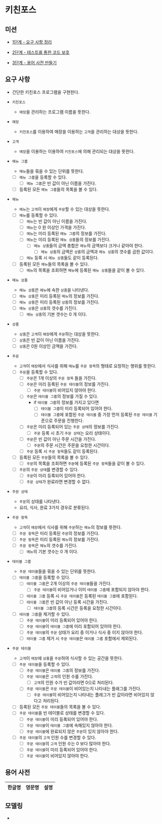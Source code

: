 # 키친포스

## 미션
- [1단계 - 요구 사항 정리](./docs/step1.md)

- [2단계 - 테스트를 통한 코드 보호](./docs/step2.md)

- [3단계 - 용어 사전 만들기](./docs/step3.md) 

## 요구 사항

- 간단한 키친포스 프로그램을 구현한다.

- `키친포스`
    - `매장`을 관리하는 프로그램 이름을 뜻한다.  

- `매장`
    - `키친포스`를 이용하여 매장을 이용하는 `고객`을 관리하는 대상을 뜻한다.

- `고객`
    - `매장`을 이용하는 이용하여 `키친포스`에 의해 관리되는 대상을 뜻한다. 

- `메뉴 그룹`
    - `메뉴`들을 묶을 수 있는 단위를 뜻한다.
    - [ ] `메뉴 그룹`을 등록할 수 있다.
        - [ ] `메뉴 그룹`은 빈 값이 아닌 이름을 가진다.
    - [ ] 등록된 모든 `메뉴 그룹`들의 목록을 볼 수 있다. 
    
- `메뉴`
    - `메뉴`는 `고객`이 `매장`에게 `주문`할 수 있는 대상을 뜻한다.
    - [ ] `메뉴`를 등록할 수 있다.
        - [ ] `메뉴`는 빈 값이 아닌 이름을 가진다.
        - [ ] `메뉴`는 0 원 이상인 가격을 가진다.
        - [ ] `메뉴`는 미리 등록된 `메뉴 그룹`의 정보를 가진다.
        - [ ] `메뉴`는 미리 등록된 `메뉴 상품`들의 정보를 가진다.
            - [ ] `메뉴 상품`들의 금액 총합은 `메뉴`의 금액보다 크거나 같아야 한다. 
                - [ ] `메뉴 상품`의 금액은 `상품`의 금액과 `메뉴 상품`의 갯수를 곱한 값이다.
        - [ ] `메뉴` 등록 시 `메뉴 상품`들도 같이 등록된다.
    - [ ] 등록된 모든 `메뉴`들의 목록을 볼 수 있다.
        - [ ] `메뉴`의 목록을 조회하면 `메뉴`에 등록된 `메뉴 상품`들을 같이 볼 수 있다.
          
- `메뉴 상품`
    - `메뉴 상품`은 `메뉴`에 속한 `상품`을 나타낸다.
    - [ ] `메뉴 상품`은 미리 등록된 `메뉴`의 정보를 가진다.
    - [ ] `메뉴 상품`은 미리 등록된 `상품`의 정보를 가진다.
    - [ ] `메뉴 상품`은 `상품`의 갯수를 가진다.
        - [ ] `메뉴 상품`의 기본 갯수는 0 개 이다.
    
- `상품`
    - `상품`은 `고객`이 `매장`에게 `주문`하는 대상을 뜻한다.
    - [ ] `상품`은 빈 값이 아닌 이름을 가진다.
    - [ ] `상품`은 0원 이상인 금액을 가진다.
    
- `주문`
    - `고객`이 `매장`에서 식사를 위해 `메뉴`를 `주문 항목`의 형태로 요청하는 행위를 뜻한다.
    - [ ] `주문`을 등록할 수 있다.
        - [ ] `주문`은 1개 이상의 `주문 항목` 들을 가진다.
        - [ ] `주문`은 미리 등록된 `주문 테이블`의 정보를 가진다.
            - [ ] `주문 테이블`이 비어있지 않아야 한다.
        - [ ] `주문`은 `테이블 그룹`의 정보를 가질 수 있다.
            - if `테이블 그룹`의 정보를 가지고 있다면
                - [ ] `테이블 그룹`이 미리 등록되어 있어야 한다.
                - [ ] `테이블 그룹`에 포함된 `주문 테이블` 중 가장 먼저 등록된 `주문 테이블` 기준으로 주문을 진행한다.
        - [ ] `주문`은 미리 등록되어 있는 `주문 상태`의 정보를 가진다.
            - [ ] `주문` 등록 시 초기 `주문 상태`는 요리 상태이다.
        - [ ] `주문`은 빈 값이 아닌 주문 시간을 가진다.
            - [ ] `주문`의 주문 시간은 주문을 요청한 시간이다.
        - [ ] `주문` 등록 시 `주문 항목`들도 같이 등록된다.
    - [ ] 등록된 모든 `주문`들의 목록을 볼 수 있다.
        - [ ] `주문`의 목록을 조회하면 `주문`에 등록된 `주문 항목`들을 같이 볼 수 있다.
    - [ ] `주문`의 `주문 상태`를 변경할 수 있다.
        - [ ] `주문`이 미리 등록되어 있어야 한다.
        - [ ] `주문 상태`가 완료라면 변경할 수 없다.

- `주문 상태`
    - `주문`의 상태를 나타낸다.
    - 요리, 식사, 완료 3가지 경우로 분류된다.

- `주문 항목`
    - `고객`이 `매장`에서 식사를 위해 `주문`하는 `메뉴`의 정보를 뜻한다.
    - [ ] `주문 항목`은 미리 등록된 `주문`의 정보를 가진다.
    - [ ] `주문 항목`은 미리 등록된 `메뉴`의 정보를 가진다.
    - [ ] `주문 항목`은 `메뉴`의 갯수를 가진다.
        - [ ] `메뉴`의 기본 갯수는 0 개 이다.

- `테이블 그룹`
    - `주문 테이블`들을 묶을 수 있는 단위를 뜻한다.
    - [ ] `테이블 그룹`을 등록할 수 있다.
        - [ ] `테이블 그룹`은 2개 이상의 `주문 테이블`들을 가진다.
            - [ ] `주문 테이블`이 비어있거나 이미 `테이블 그룹`에 포함되지 않아야 한다.
        - [ ] `테이블 그룹` 등록 시 `주문 테이블`은 등록된 `테이블 그룹`에 포함된다.
        - [ ] `테이블 그룹`은 빈 값이 아닌 등록 시간을 가진다.
            - [ ] `테이블 그룹`의 등록 시간은 등록을 요청한 시간이다.
    - [ ] `테이블 그룹`을 제거할 수 있다.
        - [ ] `주문 테이블`이 미리 등록되어 있어야 한다.
        - [ ] `주문 테이블`이 `테이블 그룹`에 미리 포함되어 있어야 한다.
        - [ ] `주문 테이블`의 `주문` 상태가 요리 중 이거나 식사 중 이지 않아야 한다.
        - [ ] `테이블 그룹` 제거 시 `주문 테이블`은 `테이블 그룹` 포함에서 제외된다.

- `주문 테이블`
    - `고객`이 `매장`에 `상품`을 `주문`하여 식사할 수 있는 공간을 뜻한다.
    - [ ] `주문 테이블`을 등록할 수 있다.
        - [ ] `주문 테이블`은 `테이블 그룹`의 정보를 가진다.
        - [ ] `주문 테이블`은 `고객`의 인원 수를 가진다.
            - [ ] `고객`의 인원 수가 빈 값이라면 0으로 처리된다.
        - [ ] `주문 테이블`은 `주문 테이블`이 비어있는지 나타내는 플래그를 가진다.
            - [ ] `주문 테이블`이 비어있는지 나타내는 플래그가 빈 값이라면 비어있지 않다고 처리된다.
    - [ ] 등록된 모든 `주문 테이블`들의 목록을 볼 수 있다. 
    - [ ] `주문 테이블`을 빈 테이블로 상태를 변경할 수 있다.
         - [ ] `주문 테이블`이 미리 등록되어 있어야 한다.
         - [ ] `주문 테이블`이 `테이블 그룹`에 속해있지 않아야 한다.
         - [ ] `주문 테이블`에 완료되지 않은 `주문`이 있지 않아야 한다.
    - [ ] `주문 테이블`의 `고객` 인원 수를 변경할 수 있다.
        - [ ] `주문 테이블`의 `고객` 인원 수는 0 보다 많아야 한다.
        - [ ] `주문 테이블`이 미리 등록되어 있어야 한다.
        - [ ] `주문 테이블`이 비어있지 않아야 한다.

## 용어 사전

| 한글명 | 영문명 | 설명 |
| --- | --- | --- |

## 모델링

- 
